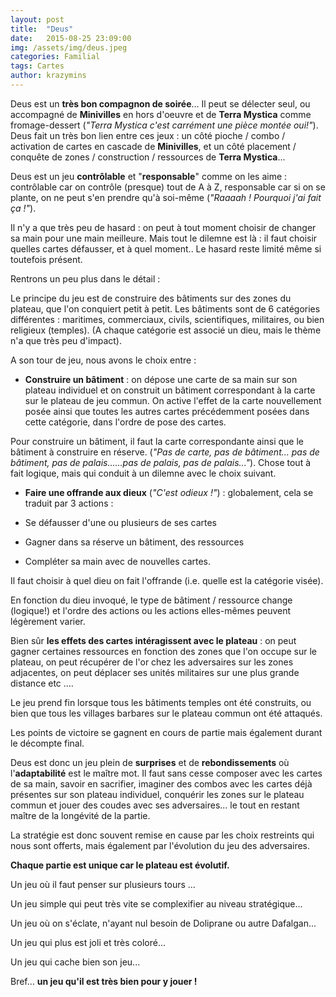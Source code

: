 ```yaml
---
layout: post
title:  "Deus"
date:   2015-08-25 23:09:00
img: /assets/img/deus.jpeg
categories: Familial
tags: Cartes
author: krazymins
---
```

Deus est un __très bon compagnon de soirée__... Il peut se délecter seul, ou accompagné de **Minivilles** en hors d'oeuvre et de **Terra Mystica** comme fromage-dessert (*"Terra Mystica c'est carrément une pièce montée oui!"*). Deus fait un très bon lien entre ces jeux : un côté pioche / combo / activation de cartes en cascade de **Minivilles**, et un côté placement / conquête de zones / construction / ressources de **Terra Mystica**...

Deus est un jeu **contrôlable** et "**responsable**" comme on les aime : contrôlable car on contrôle (presque) tout de A à Z, responsable car si on se plante, on ne peut s'en prendre qu'à soi-même (*"Raaaah ! Pourquoi j'ai fait ça !"*).

Il n'y a que très peu de hasard : on peut à tout moment choisir de changer sa main pour une main meilleure. Mais tout le dilemne est là : il faut choisir quelles cartes défausser, et à quel moment.. Le hasard reste limité même si toutefois présent.


Rentrons un peu plus dans le détail :

Le principe du jeu est de construire des bâtiments sur des zones du plateau, que l'on conquiert petit à petit. Les bâtiments sont de 6 catégories différentes : maritimes, commerciaux, civils, scientifiques, militaires, ou bien religieux (temples). (A chaque catégorie est associé un dieu, mais le thème n'a que très peu d'impact).

A son tour de jeu, nous avons le choix entre :

- **Construire un bâtiment** : on dépose une carte de sa main sur son plateau individuel et on construit un bâtiment correspondant à la carte sur le plateau de jeu commun. On active l'effet de la carte nouvellement posée ainsi que toutes les autres cartes précédemment posées dans cette catégorie, dans l'ordre de pose des cartes.

Pour construire un bâtiment, il faut la carte correspondante ainsi que le bâtiment à construire en réserve. (*"Pas de carte, pas de bâtiment... pas de bâtiment, pas de palais......pas de palais, pas de palais..."*). Chose tout à fait logique, mais qui conduit à un dilemne avec le choix suivant.

- **Faire une offrande aux dieux** (*"C'est odieux !"*) : globalement, cela se traduit par 3 actions :

* Se défausser d'une ou plusieurs de ses cartes

* Gagner dans sa réserve un bâtiment, des ressources

* Compléter sa main avec de nouvelles cartes.

Il faut choisir à quel dieu on fait l'offrande (i.e. quelle est la catégorie visée).

En fonction du dieu invoqué, le type de bâtiment / ressource change (logique!) et l'ordre des actions ou les actions elles-mêmes peuvent légèrement varier.


Bien sûr **les effets des cartes intéragissent avec le plateau** : on peut gagner certaines ressources en fonction des zones que l'on occupe sur le plateau, on peut récupérer de l'or chez les adversaires sur les zones adjacentes, on peut déplacer ses unités militaires sur une plus grande distance etc ....

Le jeu prend fin lorsque tous les bâtiments temples ont été construits, ou bien que tous les villages barbares sur le plateau commun ont été attaqués.

Les points de victoire se gagnent en cours de partie mais également durant le décompte final.

Deus est donc un jeu plein de **surprises** et de **rebondissements** où l'**adaptabilité** est le maître mot. Il faut sans cesse composer avec les cartes de sa main, savoir en sacrifier, imaginer des combos avec les cartes déjà présentes sur son plateau individuel, conquérir les zones sur le plateau commun et jouer des coudes avec ses adversaires... le tout en restant maître de la longévité de la partie.

La stratégie est donc souvent remise en cause par les choix restreints qui nous sont offerts, mais également par l'évolution du jeu des adversaires.

**Chaque partie est unique car le plateau est évolutif.**

Un jeu où il faut penser sur plusieurs tours ...

Un jeu simple qui peut très vite se complexifier au niveau stratégique...

Un jeu où on s'éclate, n'ayant nul besoin de Doliprane ou autre Dafalgan...

Un jeu qui plus est joli et très coloré...

Un jeu qui cache bien son jeu...

Bref... **un jeu qu'il est très bien pour y jouer !**
